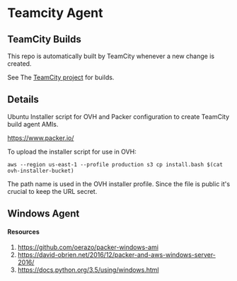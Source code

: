 Teamcity Agent
==============

## TeamCity Builds
This repo is automatically built by TeamCity whenever a new change is created.

See The [TeamCity project](https://teamcity.mesosphere.io/project.html?projectId=SecureAcl_TeamCity&tab=projectOverview) for builds.

## Details

Ubuntu Installer script for OVH and Packer configuration to create TeamCity build agent AMIs.

https://www.packer.io/

To upload the installer script for use in OVH:

    aws --region us-east-1 --profile production s3 cp install.bash $(cat ovh-installer-bucket)

The path name is used in the OVH installer profile. Since the file is public it's crucial to keep the URL secret.




## Windows Agent

#### Resources
1. https://github.com/oerazo/packer-windows-ami
2. https://david-obrien.net/2016/12/packer-and-aws-windows-server-2016/
3. https://docs.python.org/3.5/using/windows.html
